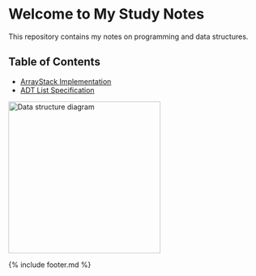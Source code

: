 # Welcome to My Study Notes

This repository contains my notes on programming and data structures.

## Table of Contents
- [ArrayStack Implementation](arraystack.md)
- [ADT List Specification](adtlist.md)

<img src="/images/data_structure.png" alt="Data structure diagram" width="300">

{% include footer.md %}
